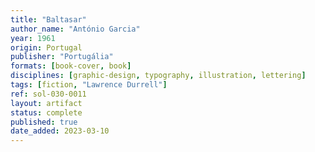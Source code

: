 ```yaml
---
title: "Baltasar"
author_name: "António Garcia"
year: 1961
origin: Portugal
publisher: "Portugália"
formats: [book-cover, book]
disciplines: [graphic-design, typography, illustration, lettering]
tags: [fiction, "Lawrence Durrell"]
ref: sol-030-0011
layout: artifact
status: complete
published: true
date_added: 2023-03-10
---
```

